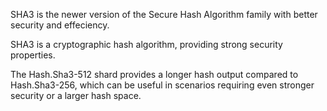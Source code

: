 SHA3 is the newer version of the Secure Hash Algorithm family with better security and effeciency.

SHA3 is a cryptographic hash algorithm, providing strong security properties.

The Hash.Sha3-512 shard provides a longer hash output compared to Hash.Sha3-256, which can be useful in scenarios requiring even stronger security or a larger hash space.